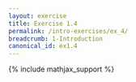 ```yaml
---
layout: exercise
title: Exercise 1.4
permalink: /intro-exercises/ex_4/
breadcrumb: 1-Introduction
canonical_id: ex1.4
---
```

{% include mathjax_support %}
